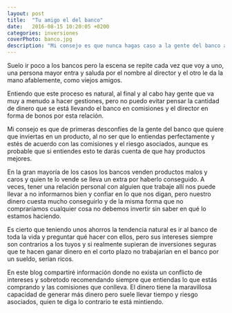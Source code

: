 ```yaml
---
layout: post
title:  "Tu amigo el del banco"
date:   2016-08-15 10:20:05 +0200
categories: inversiones
coverPhoto: banco.jpg
description: "Mi consejo es que nunca hagas caso a la gente del banco a la hora de contratar productos, al no ser que lo entiendas perfectamente y estés de acuerdo con las comisiones y el riesgo asociados"
---
```


Suelo ir poco a los bancos pero la escena se repite cada vez que voy a uno, una persona mayor entra y saluda por el nombre al director y el otro le da la mano afablemente, como viejos amigos.

Entiendo que este proceso es natural, al final y al cabo hay gente que va muy a menudo a hacer gestiones, pero no puedo evitar pensar la cantidad de dinero que se está llevando el banco en comisiones y el director en forma de bonos por esta relación. 

Mi consejo es que de primeras desconfíes de la gente del banco que quiere que inviertas en un producto, al no ser que lo entiendas perfectamente y estés de acuerdo con las comisiones y el riesgo asociados, aunque es probable que si entiendes esto te darás cuenta de que hay productos mejores. 

En la gran mayoría de los casos los bancos venden productos malos y caros y quien te lo vende se lleva un extra por haberlo conseguido. A veces, tener una relación personal con alguien que trabaje allí nos puede llevar a no informarnos bien y confiar en lo que nos digan, pero nuestro dinero cuesta mucho conseguirlo y de la misma forma que no compraríamos cualquier cosa no debemos invertir sin saber en qué lo estamos haciendo.

Es cierto que teniendo unos ahorros la tendencia natural es ir al banco de toda la vida y preguntar qué hacer con ellos, pero sus intereses siempre son contrarios a los tuyos y si realmente supieran de inversiones seguras que te hacen ganar dinero en el corto plazo no trabajarían en el banco por un sueldo, serían ricos.

En este blog compartiré información donde no exista un conflicto de intereses y sobretodo recomendando siempre que entiendas lo que estás comprando y las comisiones que conlleva. El dinero tiene la maravillosa capacidad de generar más dinero pero suele llevar tiempo y riesgo asociados, quien te diga lo contrario te está mintiendo.